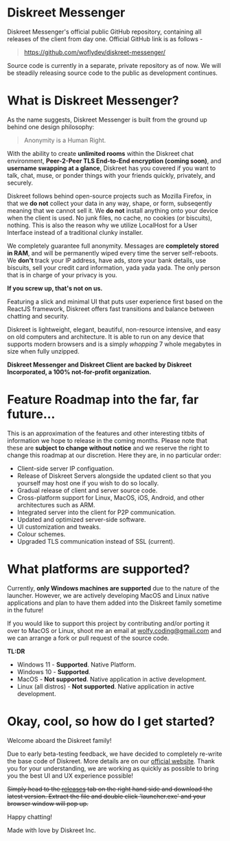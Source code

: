 # Diskreet Messenger
Diskreet Messenger's official public GitHub repository, containing all releases of the client from day one.
Official GitHub link is as follows - 

> https://github.com/woflydev/diskreet-messenger/

Source code is currently in a separate, private repository as of now. We will be steadily releasing source code to the public as development continues.

# What is Diskreet Messenger?
As the name suggests, Diskreet Messenger is built from the ground up behind one design philosophy:

> Anonymity is a Human Right. 

With the ability to create **unlimited rooms** within the Diskreet chat environment, **Peer-2-Peer TLS End-to-End encryption (coming soon)**, and **username swapping at a glance**, Diskreet has you covered if you want to talk, chat, muse, or ponder things with your friends quickly, privately, and securely. 

Diskreet follows behind open-source projects such as Mozilla Firefox, in that we **do not** collect your data in any way, shape, or form, subseqently meaning that we cannot sell it. We **do not** install anything onto your device when the client is used. No junk files, no cache, no cookies (or biscuits), nothing. This is also the reason why we utilize LocalHost for a User Interface instead of a traditional clunky installer. 

We completely guarantee full anonymity. Messages are **completely stored in RAM**, and will be permanently wiped every time the server self-reboots. We **don't** track your IP address, have ads, store your bank details, use biscuits, sell your credit card information, yada yada yada. The only person that is in charge of your privacy is you. 

**If you screw up, that's not on us.**

Featuring a slick and minimal UI that puts user experience first based on the ReactJS framework, Diskreet offers fast transitions and balance between chatting and security.

Diskreet is lightweight, elegant, beautiful, non-resource intensive, and easy on old computers and architecture. It is able to run on any device that supports modern browsers and is a simply *whopping* 7 whole megabytes in size when fully unzipped.

**Diskreet Messenger and Diskreet Client are backed by Diskreet Incorporated, a 100% not-for-profit organization.**

# Feature Roadmap into the far, far future...
This is an approximation of the features and other interesting titbits of information we hope to release in the coming months. Please note that these are **subject to change without notice** and we reserve the right to change this roadmap at our discretion. Here they are, in no particular order:

- Client-side server IP configuation.
- Release of Diskreet Servers alongside the updated client so that you yourself may host one if you wish to do so locally.
- Gradual release of client and server source code.
- Cross-platform support for Linux, MacOS, iOS, Android, and other architectures such as ARM.
- Integrated server into the client for P2P communication.
- Updated and optimized server-side software.
- UI customization and tweaks.
- Colour schemes.
- Upgraded TLS communication instead of SSL (current).

# What platforms are supported?
Currently, **only Windows machines are supported** due to the nature of the launcher. However, we are actively developing MacOS and Linux native applications and plan to have them added into the Diskreet family sometime in the future!

If you would like to support this project by contributing and/or porting it over to MacOS or Linux, shoot me an email at wolfy.coding@gmail.com and we can arrange a fork or pull request of the source code.

**TL:DR**
- Windows 11 - **Supported**. Native Platform.
- Windows 10 - **Supported**.
- MacOS - **Not supported**. Native application in active development.
- Linux (all distros) - **Not supported**. Native application in active development.

# Okay, cool, so how do I get started?
Welcome aboard the Diskreet family! 

Due to early beta-testing feedback, we have decided to completely re-write the base code of Diskreet. More details are on our [official website](https://diskreet.org/comingsoon.html). Thank you for your understanding, we are working as quickly as possible to bring you the best UI and UX experience possible!

~~Simply head to the [releases](https://github.com/woflydev/diskreet-messenger/releases) tab on the right hand side and download the latest version. Extract the file and double click 'launcher.exe' and your browser window will pop up.~~

Happy chatting!

Made with love by Diskreet Inc.
